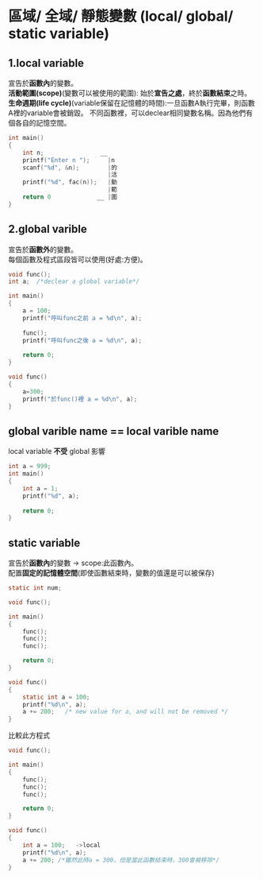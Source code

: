 # 區域/ 全域/ 靜態變數 (local/ global/ static variable)

## 1.local variable
宣告於**函數內**的變數。  
**活動範圍(scope)**(變數可以被使用的範圍): 始於**宣告之處**，終於**函數結束**之時。  
**生命週期(life cycle)**(variable保留在記憶體的時間):一旦函數A執行完畢，則函數A裡的variable會被銷毀。
不同函數裡，可以declear相同變數名稱。因為他們有個各自的記憶空間。
```c
int main()
{
    int n;                __
    printf("Enter n ");     |n
    scanf("%d", &n);        |的
                            |活
    printf("%d", fac(n));   |動
                            |範
    return 0             __ |圍
}
```
## 2.global varible
宣告於**函數外**的變數。  
每個函數及程式區段皆可以使用(好處:方便)。
```c
void func();
int a;  /*declear a global variable*/

int main()
{   
    a = 100;
    printf("呼叫func之前 a = %d\n", a);
    
    func();
    printf("呼叫func之後 a = %d\n", a);
    
    return 0;
}

void func()
{
    a=300;
    printf("於func()裡 a = %d\n", a);
}
```

## global varible name == local varible name
local variable **不受** global 影響
```c
int a = 999;
int main()
{
    int a = 1;
    printf("%d", a);
    
    return 0;
}
```
## static variable
宣告於**函數內**的變數 -> scope:此函數內。  
配置**固定的記憶體空間**(即使函數結束時，變數的值還是可以被保存)
```c
static int num;
```
```c
void func();

int main()
{
    func();
    func();
    func();

    return 0;
}

void func()
{
    static int a = 100;
    printf("%d\n", a);
    a += 200;   /* new value for a, and will not be removed */
}
```
比較此方程式
```c
void func();

int main()
{
    func();
    func();
    func();

    return 0;
}

void func()
{
    int a = 100;   ->local
    printf("%d\n", a);
    a += 200; /*雖然此時a = 300，但是當此函數結束時，300會被移除*/
}
```
